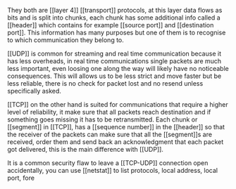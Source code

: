 They both are [[layer 4]] [[transport]] protocols, at this layer data flows as bits and is split into chunks, each chunk has some additional info called a [[header]] which contains for example [[source port]] and [[destination port]]. This information has many purposes but one of them is to recognise to which communication they belong to.

[[UDP]] is common for streaming and real time communication because it has less overheads, in real time communications single packets are much less important, even loosing one along the way will likely have no noticeable consequences. This will allows us to be less strict and move faster but be less reliable, there is no check for packet lost and no resend unless specifically asked. 

[[TCP]] on the other hand is suited for communications that require a higher level of reliability, it make sure that all packets reach destination and if something goes missing it has to be retransmitted. Each chunk or [[segment]] in [[TCP]], has a [[sequence number]] in the [[header]] so that the receiver of the packets can make sure that all the [[segment]]s are received, order them and send back an acknowledgment that each packet got delivered, this is the main difference with [[UDP]].


It is a common security flaw to leave a [[TCP-UDP]] connection open accidentally, you can use [[netstat]] to list protocols, local address, local port, fore